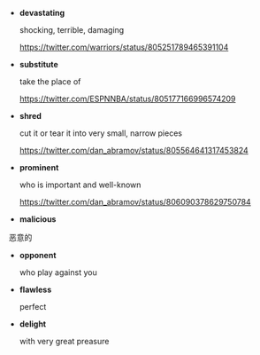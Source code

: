 * __devastating__

  shocking, terrible, damaging

  https://twitter.com/warriors/status/805251789465391104
  
* __substitute__

  take the place of
  
  https://twitter.com/ESPNNBA/status/805177166996574209
  
* __shred__

  cut it or tear it into very small, narrow pieces
  
  https://twitter.com/dan_abramov/status/805564641317453824

* __prominent__

  who is important and well-known
  
  https://twitter.com/dan_abramov/status/806090378629750784
  
* __malicious__

  恶意的
  
* __opponent__

  who play against you
  
* __flawless__

  perfect
  
* __delight__

  with very great preasure
